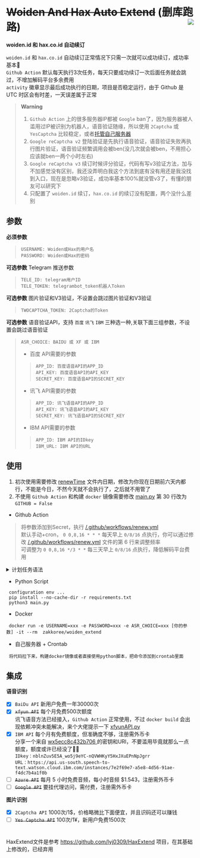 
# ~~Woiden And Hax Auto Extend~~ (删库跑路) <img align="right" src="https://img.shields.io/badge/2022.11.18-activity-success" />

**woiden.id 和 hax.co.id 自动续订** 

`woiden.id` 和 `hax.co.id` 自动续订正常情况下只需一次就可以成功续订，成功率基本💯</br>
`Github Action` 默认每天执行3次任务，每天只要成功续订一次后面任务就会跳过，不增加解码平台多余费用</br>
`activity` 徽章显示最后成功执行的日期，项目是否稳定运行，由于 Github 是 UTC 时区会有时差，一天误差属于正常

> **Warning** 
> 1. `Github Action` 上的很多服务器IP都被 `Google` ban了，因为服务器被人滥用过IP被识别为机器人，语音验证随缘，所以使用 `2Captcha` 或 `YesCaptcha` 比较稳定，或者[托管自己服务器](https://docs.github.com/cn/actions/hosting-your-own-runners/about-self-hosted-runners)</br>
> 3. `Google reCaptcha v2` 登陆验证是先执行语音验证，语音验证失败再执行图片验证，语音验证频繁调用会被ben(没几次就会被ben，不用担心应该就ben一两个小时左右)<br/>
> 4. `Google reCaptcha v3` 续订时候评分验证，代码有写v3验证方法，加与不加感觉没有区别，我还没弄明白我这个方法到底有没有用还是我没找到入口，现在是忽略v3验证，成功率基本100%就没管v3了，有懂的朋友可以研究下
> 5. 只配置了 `woiden.id` 续订，`hax.co.id` 的续订没有配置，两个没什么差别

## 参数
<kbd>**必须参数**</kbd>
> `USERNAME: Woiden或Hax的用户名`</br>
> `PASSWORD: Woiden或Hax的密码`</br>

<kbd>**可选参数**</kbd> Telegram 推送参数
> `TELE_ID: telegram用户ID`</br>
> `TELE_TOKEN: telegrambot_token机器人Token`</br>

<kbd>**可选参数**</kbd> 图片验证和V3验证，不设置会跳过图片验证和V3验证
> `TWOCAPTCHA_TOKEN: 2Captcha的Token`</br>

<kbd>**可选参数**</kbd> 语音验证API，支持 `百度` `讯飞` `IBM` 三种选一种,关联下面三组参数，不设置会跳过语音验证
> `ASR_CHOICE: BAIDU 或 XF 或 IBM`
> - 百度 API需要的参数</br>
>> `APP_ID: 百度语音API的APP_ID`</br>
>> `API_KEY: 百度语音API的API_KEY`</br>
>> `SECRET_KEY: 百度语音API的SECRET_KEY`</br>
> - 讯飞 API需要的参数</br>
>> `APP_ID: 讯飞语音API的APP_ID`</br>
>> `API_KEY: 讯飞语音API的API_KEY`</br>
>> `SECRET_KEY: 讯飞语音API的SECRET_KEY`</br>
> - IBM API需要的参数</br>
>> `APP_ID: IBM API的IDkey`</br>
>> `IBM_URL: IBM API的URL`</br>

## 使用
1. 初次使用需要修改 [renewTime](https://github.com/Zakkoree/woiden_extend/blob/main/renewTime#L1) 文件内日期，修改为你现在日期前六天内都行，不能是今日，不然今天就不会执行了，之后就不用管了</br>
2. 不使用 `Github Action` 和构建 `docker` 镜像需要修改 [main.py](https://github.com/Zakkoree/woiden_extend/blob/main/main.py#L30) 第 30 行改为 `GITHUB = False` 

- Github Action
> 将参数添加到Secret，执行 [/.github/workflows/renew.yml](https://github.com/Zakkoree/woiden_extend/blob/main/.github/workflows/renew.yml)</br>
> 默认手动+cron， `0 0,8,16 * * *` 每天早上 `0/8/16` 点执行，你可以通过修改 [/.github/workflows/renew.yml](https://github.com/Zakkoree/woiden_extend/blob/main/.github/workflows/renew.yml#L6) 文件的第 6 行来调整频率</br>
> 可调整为 `0 0,8,16 */3 * *` 每三天早上 `0/8/16` 点执行，降低解码平台费用</br>

<details>
 <summary>计划任务语法</summary>
计划任务语法有 5 个字段，中间用空格分隔，每个字段代表一个时间单位。</br>
<kbd>时区为UTC</kbd></br>

```plain
┌───────────── 分钟 (0 - 59)
│ ┌───────────── 小时 (0 - 23)
│ │ ┌───────────── 日 (1 - 31)
│ │ │ ┌───────────── 月 (1 - 12 或 JAN-DEC)
│ │ │ │ ┌───────────── 星期 (0 - 6 或 SUN-SAT)
│ │ │ │ │
│ │ │ │ │
│ │ │ │ │
* * * * *
```

每个时间字段的含义：

|符号   | 描述        | 举例                                        |
| ----- | -----------| -------------------------------------------|
| `*`   | 任意值      | `* * * * *` 每天每小时每分钟                  |
| `,`   | 值分隔符    | `1,3,4,7 * * * *` 每小时的 1 3 4 7 分钟       |
| `-`   | 范围       | `1-6 * * * *` 每小时的 1-6 分钟               |
| `/`   | 每         | `*/15 * * * *` 每隔 15 分钟                  |

**注**：由于 GitHub Actions 的限制，如果设置为 `* * * * *` 实际的执行频率为每 5 分执行一次。
</details>

- Python Script
```
 configuration env ...
 pip install --no-cache-dir -r requirements.txt
 python3 main.py
```
- Docker
```
 docker run -e USERNAME=xxx -e PASSWORD=xxx -e ASR_CHOICE=xxx [你的参数] -it --rm  zakkoree/woiden_extend
```
- 自己服务器 + Crontab
```
 将代码拉下来，构建docker镜像或者直接使用python脚本，把命令添加到crontab里面
```

## 集成
<kbd>**语音识别**</kbd>

- [x] `BaiDu API` 新用户免费一年30000次
- [x] ~~`xfyun API`~~ 每个月免费500次额度</br>
讯飞语音方法已经接入，`Github Action` 正常使用，不过 `docker build` 会出现依赖冲突未能解决，来个大佬提示一下 [xfyunAPI.py](https://github.com/Zakkoree/woiden_extend/blob/main/xfyunAPI.py)
- [x] `IBM API` 每个月有免费额度，但准确度不够，注册需外币卡</br>
分享一个来自 [wx5ecc8c432b706 ](https://blog.51cto.com/u_14825502/5706129) 的密钥和URl，不要滥用毕竟就那么一点额度，额度或许已经没了🤷‍♂️</br>
`IDkey：nblnZuv5E5A_wo5j9eYC-nQVWHKyY5HxJXuEPnNpJgrr`</br>
`URL：https://api.us-south.speech-to-text.watson.cloud.ibm.com/instances/7e2f69e7-a5e8-4d56-91ae-f4dc7b4a1f0b`
- [ ] ~~`Azure API`~~ 每月 5 小时免费音频，每小时音频 $1.543，注册需外币卡
- [ ] ~~`Google API`~~ 要挂代理访问，需付费，注册需外币卡

<kbd>**图片识别**</kbd>
- [x] `2Captcha API` 1000次/1$，价格略微比下面便宜，并且识码还可以赚钱
- [ ] ~~`Yes Captcha API`~~ 100次/1¥，新用户免费1500次

#

HaxExtend文件是参考 https://github.com/lyj0309/HaxExtend 项目，在其基础上修改的，已经弃用
